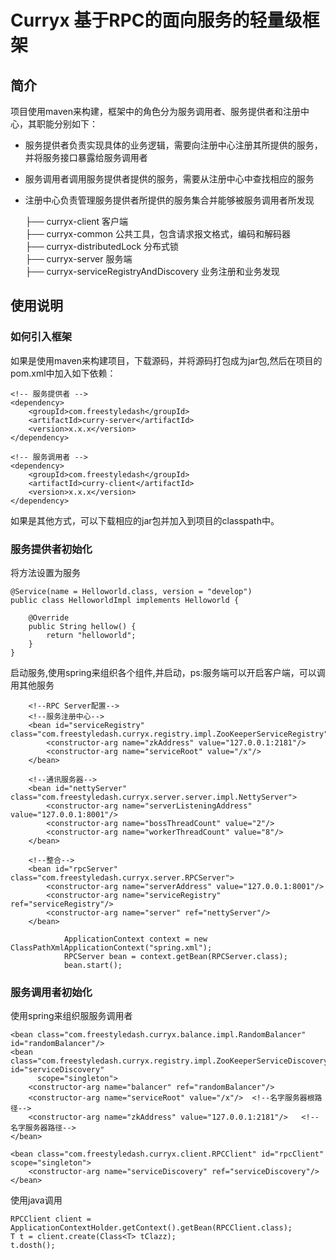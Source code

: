 # Curryx 基于RPC的面向服务的轻量级框架 

## 简介

项目使用maven来构建，框架中的角色分为服务调用者、服务提供者和注册中心，其职能分别如下：

* 服务提供者负责实现具体的业务逻辑，需要向注册中心注册其所提供的服务，并将服务接口暴露给服务调用者
* 服务调用者调用服务提供者提供的服务，需要从注册中心中查找相应的服务
* 注册中心负责管理服务提供者所提供的服务集合并能够被服务调用者所发现

  ├── curryx-client   客户端<br>
  ├── curryx-common   公共工具，包含请求报文格式，编码和解码器<br>
  ├── curryx-distributedLock 分布式锁<br>
  ├── curryx-server   服务端<br>
  ├── curryx-serviceRegistryAndDiscovery  业务注册和业务发现<br>


 
## 使用说明
### 如何引入框架

如果是使用maven来构建项目，下载源码，并将源码打包成为jar包,然后在项目的pom.xml中加入如下依赖：

```
<!-- 服务提供者 -->
<dependency>
    <groupId>com.freestyledash</groupId>
    <artifactId>curry-server</artifactId>
    <version>x.x.x</version>
</dependency>
```
```
<!-- 服务调用者 -->
<dependency>
    <groupId>com.freestyledash</groupId>
    <artifactId>curry-client</artifactId>
    <version>x.x.x</version>
</dependency>
```

如果是其他方式，可以下载相应的jar包并加入到项目的classpath中。

  
### 服务提供者初始化

将方法设置为服务
```
@Service(name = Helloworld.class, version = "develop")
public class HelloworldImpl implements Helloworld {

    @Override
    public String hellow() {
        return "helloworld";
    }
}
```

启动服务,使用spring来组织各个组件,并启动，ps:服务端可以开启客户端，可以调用其他服务
```
    <!--RPC Server配置-->
    <!--服务注册中心-->
    <bean id="serviceRegistry" class="com.freestyledash.curryx.registry.impl.ZooKeeperServiceRegistry">
        <constructor-arg name="zkAddress" value="127.0.0.1:2181"/>
        <constructor-arg name="serviceRoot" value="/x"/>
    </bean>

    <!--通讯服务器-->
    <bean id="nettyServer" class="com.freestyledash.curryx.server.server.impl.NettyServer">
        <constructor-arg name="serverListeningAddress" value="127.0.0.1:8001"/>
        <constructor-arg name="bossThreadCount" value="2"/>
        <constructor-arg name="workerThreadCount" value="8"/>
    </bean>

    <!--整合-->
    <bean id="rpcServer" class="com.freestyledash.curryx.server.RPCServer">
        <constructor-arg name="serverAddress" value="127.0.0.1:8001"/>
        <constructor-arg name="serviceRegistry" ref="serviceRegistry"/>
        <constructor-arg name="server" ref="nettyServer"/>
    </bean>
```
```
            ApplicationContext context = new ClassPathXmlApplicationContext("spring.xml");
            RPCServer bean = context.getBean(RPCServer.class);
            bean.start();
```
### 服务调用者初始化

使用spring来组织服服务调用者
```
<bean class="com.freestyledash.curryx.balance.impl.RandomBalancer" id="randomBalancer"/>
<bean class="com.freestyledash.curryx.registry.impl.ZooKeeperServiceDiscovery" id="serviceDiscovery"
      scope="singleton">
    <constructor-arg name="balancer" ref="randomBalancer"/>
    <constructor-arg name="serviceRoot" value="/x"/>  <!--名字服务器根路径-->
    <constructor-arg name="zkAddress" value="127.0.0.1:2181"/>   <!--名字服务器路径-->
</bean>

<bean class="com.freestyledash.curryx.client.RPCClient" id="rpcClient" scope="singleton">
    <constructor-arg name="serviceDiscovery" ref="serviceDiscovery"/>
</bean>
 ```
 使用java调用
 ```
 RPCClient client = ApplicationContextHolder.getContext().getBean(RPCClient.class);
 T t = client.create(Class<T> tClazz);
 t.dosth();
 ```